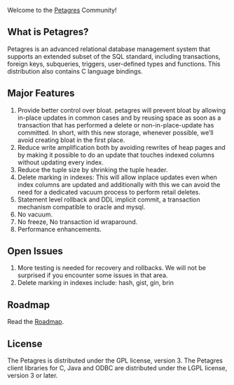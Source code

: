 Welcome to the [Petagres](https://github.com/petagres/petagres) Community!

## What is Petagres?
Petagres is an advanced relational database management system
that supports an extended subset of the SQL standard, including
transactions, foreign keys, subqueries, triggers, user-defined types
and functions.  This distribution also contains C language bindings.

## Major Features
1. Provide better control over bloat.  petagres will prevent bloat by allowing in-place updates in common cases and by reusing space as soon as a transaction that has performed a delete or non-in-place-update has committed. In short, with this new storage, whenever possible, we’ll avoid creating bloat in the first place.
2. Reduce write amplification both by avoiding rewrites of heap pages and by making it possible to do an update that touches indexed columns without updating every index.
3. Reduce the tuple size by shrinking the tuple header.
4. Delete marking in indexes: This will allow inplace updates even when index columns are updated and additionally with this we can avoid the need for a dedicated vacuum process to perform retail deletes.
5. Statement level rollback and DDL implicit commit, a transaction mechanism compatible to oracle and mysql.
6. No vacuum.
7. No freeze, No transaction id wraparound.
8. Performance enhancements.

## Open Issues
1. More testing is needed for recovery and rollbacks. We will not be surprised if you encounter some issues in that area.
2. Delete marking in indexes include: hash, gist, gin, brin

## Roadmap
Read the [Roadmap](https://petagres.github.io/roadmap).

## License
The Petagres is distributed under the GPL license, version 3. 
The Petagres client libraries for C, Java and ODBC are distributed 
under the LGPL license, version 3 or later.
